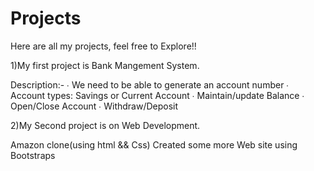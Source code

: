 # Projects


Here are all my projects, feel free to Explore!!


1)My first project is Bank Mangement System.

   Description:-
∙ We need to be able to generate an account number 
∙ Account types: Savings or Current Account 
∙ Maintain/update Balance 
∙ Open/Close Account 
∙ Withdraw/Deposit 

2)My Second project is on Web Development.

Amazon clone(using html && Css)
Created some more Web site using Bootstraps


